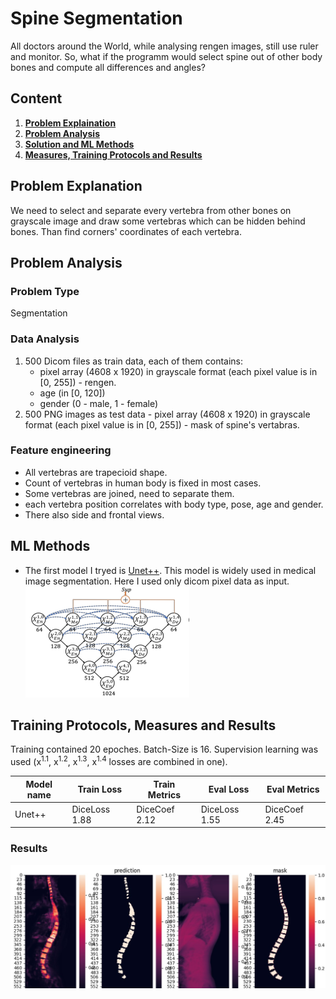 # Spine Segmentation

All doctors around the World, while analysing rengen images, still use ruler and monitor. So, what if the programm would select spine out of other body bones and compute all differences and angles?

## Content
1. **[Problem Explaination](#problem-explanation)**
2. **[Problem Analysis](#problem-analysis)**
3. **[Solution and ML Methods](#ml-methods)**
4. **[Measures, Training Protocols and Results](#training-protocols-measures-and-results)**

## Problem Explanation

We need to select and separate every vertebra from other bones on grayscale image and draw some vertebras which can be hidden behind bones. Than find corners' coordinates of each vertebra.

## Problem Analysis

### Problem Type

Segmentation

### Data Analysis

1. 500 Dicom files as train data, each of them contains:
    - pixel array (4608 x 1920) in grayscale format (each pixel value is in [0, 255]) - rengen.
    - age (in [0, 120])
    - gender (0 - male, 1 - female)
2. 500 PNG images as test data - pixel array (4608 x 1920) in grayscale format (each pixel value is in [0, 255]) - mask of spine's vertabras.

### Feature engineering

- All vertebras are trapecioid shape.
- Count of vertebras in human body is fixed in most cases.
- Some vertebras are joined, need to separate them.
- each vertebra position correlates with body type, pose, age and gender.
- There also side and frontal views.

## ML Methods

- The first model I tryed is [Unet++](https://arxiv.org/abs/2004.08790). This model is widely used in medical image segmentation. Here I used only dicom pixel data as input.<br/>
![unet++ architecture](./Results/unetpp.png)

## Training Protocols, Measures and Results

Training contained 20 epoches. Batch-Size is 16. Supervision learning was used (x<sup>1.1</sup>, x<sup>1.2</sup>, x<sup>1.3</sup>, x<sup>1.4</sup> losses are combined in one).

| Model name | Train Loss | Train Metrics | Eval Loss | Eval Metrics |
| ---------- | ---------- | ------------- | --------- | ------------ |
| Unet++ | DiceLoss 1.88 | DiceCoef 2.12 | DiceLoss 1.55 | DiceCoef 2.45 |

### Results

![Unet++ after 20 epochs](./Results/unet++_20epochs.jpg)